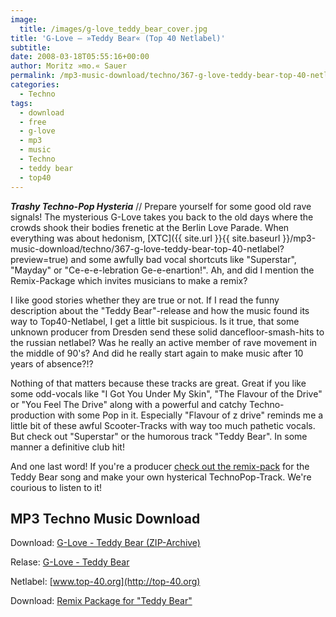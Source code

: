 ```yaml
---
image:
  title: /images/g-love_teddy_bear_cover.jpg
title: 'G-Love – »Teddy Bear« (Top 40 Netlabel)'
subtitle: 
date: 2008-03-18T05:55:16+00:00
author: Moritz »mo.« Sauer
permalink: /mp3-music-download/techno/367-g-love-teddy-bear-top-40-netlabel
categories:
  - Techno
tags:
  - download
  - free
  - g-love
  - mp3
  - music
  - Techno
  - teddy bear
  - top40
---
```

***Trashy Techno-Pop Hysteria*** // Prepare yourself for some good old rave signals! The mysterious G-Love takes you back to the old days where the crowds shook their bodies frenetic at the Berlin Love Parade. When everything was about hedonism, [XTC]({{ site.url }}{{ site.baseurl }}/mp3-music-download/techno/367-g-love-teddy-bear-top-40-netlabel?preview=true) and some awfully bad vocal shortcuts like "Superstar", "Mayday" or "Ce-e-e-lebration Ge-e-enartion!". Ah, and did I mention the Remix-Package which invites musicians to make a remix?<!--more-->

<!--adsense-->

I like good stories whether they are true or not. If I read the funny description about the "Teddy Bear"-release and how the music found its way to Top40-Netlabel, I get a little bit suspicious. Is it true, that some unknown producer from Dresden send these solid dancefloor-smash-hits to the russian netlabel? Was he really an active member of rave movement in the middle of 90's? And did he really start again to make music after 10 years of absence?!?

Nothing of that matters because these tracks are great. Great if you like some odd-vocals like "I Got You Under My Skin", "The Flavour of the Drive" or "You Feel The Drive" along with a powerful and catchy Techno-production with some Pop in it. Especially "Flavour of z drive" reminds me a little bit of these awful Scooter-Tracks with way too much pathetic vocals. But check out "Superstar" or the humorous track "Teddy Bear". In some manner a definitive club hit!

And one last word! If you're a producer [check out the remix-pack](http://top-40.org/top03/G-LOVE_Teddy_bear_remixpack.rar) for the Teddy Bear song and make your own hysterical TechnoPop-Track. We're courious to listen to it!

## MP3 Techno Music Download

Download: [G-Love - Teddy Bear (ZIP-Archive)](http://www.archive.org/compress/top.03b)
  
Relase: [G-Love - Teddy Bear](http://top-40.org/top03/top03b.html)
  
Netlabel: [www.top-40.org](http://top-40.org)
  
Download: [Remix Package for "Teddy Bear"](http://top-40.org/top03/G-LOVE_Teddy_bear_remixpack.rar)